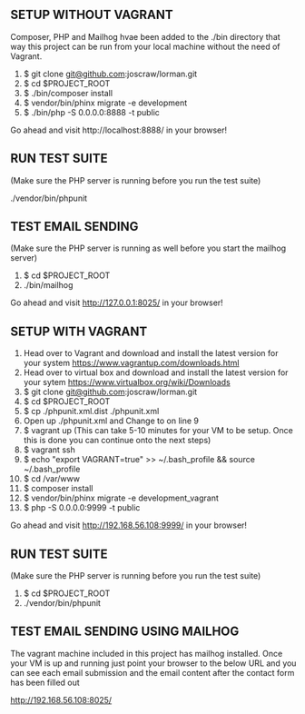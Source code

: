 SETUP WITHOUT VAGRANT 
-----------------------------------------------------------------------------------

Composer, PHP and Mailhog hvae been added to the ./bin directory that way this project
can be run from your local machine without the need of Vagrant. 

1. $ git clone git@github.com:joscraw/lorman.git
2. $ cd $PROJECT_ROOT  
3. $ ./bin/composer install
4. $ vendor/bin/phinx migrate -e development
5. $ ./bin/php -S 0.0.0.0:8888 -t public


Go ahead and visit http://localhost:8888/ in your browser!

RUN TEST SUITE
---------------
(Make sure the PHP server is running before you run the test suite)

./vendor/bin/phpunit

TEST EMAIL SENDING 
------------------

(Make sure the PHP server is running as well before you start the mailhog server)

1. $ cd $PROJECT_ROOT  
2. ./bin/mailhog

Go ahead and visit http://127.0.0.1:8025/ in your browser!



SETUP WITH VAGRANT
-----------------------------------------------------------------------------------
1. Head over to Vagrant and download and install the latest version for your system
https://www.vagrantup.com/downloads.html
2. Head over to virtual box and download and install the latest version for your sytem
https://www.virtualbox.org/wiki/Downloads
3. $ git clone git@github.com:joscraw/lorman.git
4. $ cd $PROJECT_ROOT 
5. $ cp ./phpunit.xml.dist ./phpunit.xml
6. Open up ./phpunit.xml and Change <server name="BASE_URL" value="http://0.0.0.0:8888/"/> to <server name="BASE_URL" value="http://192.168.56.108:9999/"/> on line 9
7. $ vagrant up (This can take 5-10 minutes for your VM to be setup. Once this is done you can continue onto the next steps)
8. $ vagrant ssh
9. $ echo "export VAGRANT=true" >> ~/.bash_profile && source ~/.bash_profile 
10. $ cd /var/www
11. $ composer install
12. $ vendor/bin/phinx migrate -e development_vagrant
13. $ php -S 0.0.0.0:9999 -t public

Go ahead and visit http://192.168.56.108:9999/ in your browser!

RUN TEST SUITE
---------------

(Make sure the PHP server is running before you run the test suite)

1. $ cd $PROJECT_ROOT
2. ./vendor/bin/phpunit

TEST EMAIL SENDING USING MAILHOG
--------------------------------

The vagrant machine included in this project has mailhog installed. Once your VM is up and 
running just point your browser to the below URL and you can see each email 
submission and the email content after the contact form has been filled out

http://192.168.56.108:8025/
